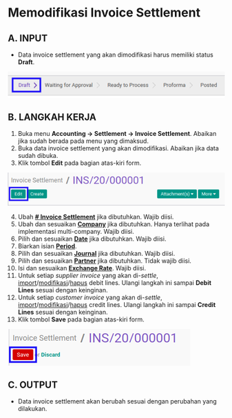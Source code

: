 # Memodifikasi Invoice Settlement

## A. INPUT

* Data invoice settlement yang akan dimodifikasi harus memiliki status **Draft**.

![](../../img/invoice-settlement/status-draft.png)

## B. LANGKAH KERJA

1. Buka menu **Accounting -> Settlement -> Invoice Settlement**. Abaikan jika sudah berada pada menu yang dimaksud.
2. Buka data invoice settlement yang akan dimodifikasi. Abaikan jika data sudah dibuka.
3. Klik tombol **Edit** pada bagian atas-kiri form.

![](../../img/invoice-settlement/tombol-edit.png)

4. Ubah **[# Invoice Settlement](./penjelasan.md#field-name)** jika dibutuhkan. Wajib diisi.
5. Ubah dan sesuaikan **[Company](./penjelasan.md#field-company)** jika dibutuhkan. Hanya terlihat pada implementasi multi-company. Wajib diisi.
6. Pilih dan sesuaikan **[Date](./penjelasan.md#field-date)** jika dibutuhkan. Wajib diisi.
7. Biarkan isian **[Period](./penjelasan.md#field-period)**.
8. Pilih dan sesuaikan **[Journal](./penjelasan.md#field-journal)** jika dibutuhkan. Wajib diisi.
9. Pilih dan sesuaikan **[Partner](./penjelasan.md#field-partner)** jika dibutuhkan. Tidak wajib diisi.
10. Isi dan sesuaikan **[Exchange Rate](./penjelasan.md#field-exchange-rate)**. Wajib diisi.
11. <a name="langkah-11">Untuk</a> setiap *supplier invoice* yang akan di-*settle*, [import](./import-debit-line.md)/[modifikasi](./memodifikasi-debit-line.md)/[hapus](./menghapus-debit-line.md) debit lines. Ulangi langkah ini sampai **Debit Lines** sesuai dengan keinginan.
12. <a name="langkah-12">Untuk</a> setiap *customer invoice* yang akan di-*settle*, [import](./import-credit-line.md)/[modifikasi](./memodifikasi-credit-line.md)/[hapus](./menghapus-credit-line.md) credit lines. Ulangi langkah ini sampai **Credit Lines** sesuai dengan keinginan.
13. <a name="langkah-13">Klik</a> tombol **Save** pada bagian atas-kiri form.

![](../../img/invoice-settlement/tombol-edit-save.png)

## C. OUTPUT

* Data invoice settlement akan berubah sesuai dengan perubahan yang dilakukan.
